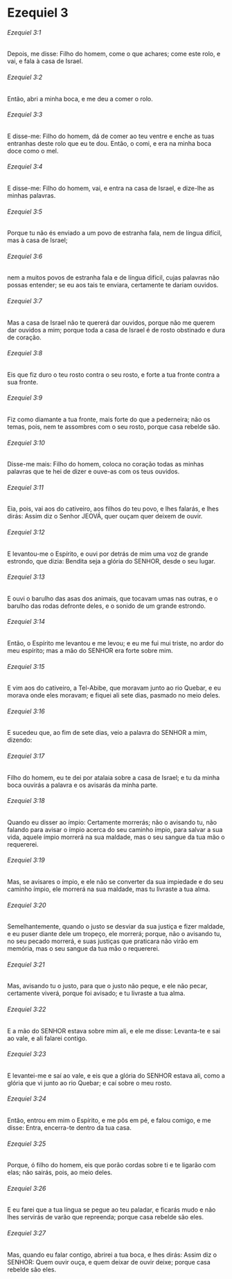 # Ezequiel 3

###### Ezequiel 3:1

Depois, me disse: Filho do homem, come o que achares; come este rolo, e vai, e fala à casa de Israel.

###### Ezequiel 3:2

Então, abri a minha boca, e me deu a comer o rolo.

###### Ezequiel 3:3

E disse-me: Filho do homem, dá de comer ao teu ventre e enche as tuas entranhas deste rolo que eu te dou. Então, o comi, e era na minha boca doce como o mel.

###### Ezequiel 3:4

E disse-me: Filho do homem, vai, e entra na casa de Israel, e dize-lhe as minhas palavras.

###### Ezequiel 3:5

Porque tu não és enviado a um povo de estranha fala, nem de língua difícil, mas à casa de Israel;

###### Ezequiel 3:6

nem a muitos povos de estranha fala e de língua difícil, cujas palavras não possas entender; se eu aos tais te enviara, certamente te dariam ouvidos.

###### Ezequiel 3:7

Mas a casa de Israel não te quererá dar ouvidos, porque não me querem dar ouvidos a mim; porque toda a casa de Israel é de rosto obstinado e dura de coração.

###### Ezequiel 3:8

Eis que fiz duro o teu rosto contra o seu rosto, e forte a tua fronte contra a sua fronte.

###### Ezequiel 3:9

Fiz como diamante a tua fronte, mais forte do que a pederneira; não os temas, pois, nem te assombres com o seu rosto, porque casa rebelde são.

###### Ezequiel 3:10

Disse-me mais: Filho do homem, coloca no coração todas as minhas palavras que te hei de dizer e ouve-as com os teus ouvidos.

###### Ezequiel 3:11

Eia, pois, vai aos do cativeiro, aos filhos do teu povo, e lhes falarás, e lhes dirás: Assim diz o Senhor JEOVÁ, quer ouçam quer deixem de ouvir.

###### Ezequiel 3:12

E levantou-me o Espírito, e ouvi por detrás de mim uma voz de grande estrondo, que dizia: Bendita seja a glória do SENHOR, desde o seu lugar.

###### Ezequiel 3:13

E ouvi o barulho das asas dos animais, que tocavam umas nas outras, e o barulho das rodas defronte deles, e o sonido de um grande estrondo.

###### Ezequiel 3:14

Então, o Espírito me levantou e me levou; e eu me fui mui triste, no ardor do meu espírito; mas a mão do SENHOR era forte sobre mim.

###### Ezequiel 3:15

E vim aos do cativeiro, a Tel-Abibe, que moravam junto ao rio Quebar, e eu morava onde eles moravam; e fiquei ali sete dias, pasmado no meio deles.

###### Ezequiel 3:16

E sucedeu que, ao fim de sete dias, veio a palavra do SENHOR a mim, dizendo:

###### Ezequiel 3:17

Filho do homem, eu te dei por atalaia sobre a casa de Israel; e tu da minha boca ouvirás a palavra e os avisarás da minha parte.

###### Ezequiel 3:18

Quando eu disser ao ímpio: Certamente morrerás; não o avisando tu, não falando para avisar o ímpio acerca do seu caminho ímpio, para salvar a sua vida, aquele ímpio morrerá na sua maldade, mas o seu sangue da tua mão o requererei.

###### Ezequiel 3:19

Mas, se avisares o ímpio, e ele não se converter da sua impiedade e do seu caminho ímpio, ele morrerá na sua maldade, mas tu livraste a tua alma.

###### Ezequiel 3:20

Semelhantemente, quando o justo se desviar da sua justiça e fizer maldade, e eu puser diante dele um tropeço, ele morrerá; porque, não o avisando tu, no seu pecado morrerá, e suas justiças que praticara não virão em memória, mas o seu sangue da tua mão o requererei.

###### Ezequiel 3:21

Mas, avisando tu o justo, para que o justo não peque, e ele não pecar, certamente viverá, porque foi avisado; e tu livraste a tua alma.

###### Ezequiel 3:22

E a mão do SENHOR estava sobre mim ali, e ele me disse: Levanta-te e sai ao vale, e ali falarei contigo.

###### Ezequiel 3:23

E levantei-me e saí ao vale, e eis que a glória do SENHOR estava ali, como a glória que vi junto ao rio Quebar; e caí sobre o meu rosto.

###### Ezequiel 3:24

Então, entrou em mim o Espírito, e me pôs em pé, e falou comigo, e me disse: Entra, encerra-te dentro da tua casa.

###### Ezequiel 3:25

Porque, ó filho do homem, eis que porão cordas sobre ti e te ligarão com elas; não sairás, pois, ao meio deles.

###### Ezequiel 3:26

E eu farei que a tua língua se pegue ao teu paladar, e ficarás mudo e não lhes servirás de varão que repreenda; porque casa rebelde são eles.

###### Ezequiel 3:27

Mas, quando eu falar contigo, abrirei a tua boca, e lhes dirás: Assim diz o SENHOR: Quem ouvir ouça, e quem deixar de ouvir deixe; porque casa rebelde são eles.

